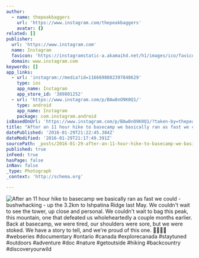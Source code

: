 ```yaml
---
author:
  - name: thepeakbaggers
    url: 'https://www.instagram.com/thepeakbaggers'
    avatar: {}
related: []
publisher:
  url: 'https://www.instagram.com'
  name: Instagram
  favicon: 'https://instagramstatic-a.akamaihd.net/h1/images/ico/favicon.ico/7cdab0872b15.ico'
  domain: www.instagram.com
keywords: []
app_links:
  - url: 'instagram://media?id=1166698882397848629'
    type: ios
    app_name: Instagram
    app_store_id: '389801252'
  - url: 'https://www.instagram.com/p/BAw8nO9K0Q1/'
    type: android
    app_name: Instagram
    package: com.instagram.android
isBasedOnUrl: 'https://www.instagram.com/p/BAw8nO9K0Q1/?taken-by=thepeakbaggers'
title: "After an 11 hour hike to basecamp we basically ran as fast we could - bushwhacking - up the 3.2km to Ishpatina Ridge last May. We couldn't wait to see the tower, up close and personal. We couldn't wait to bag this peak, this mountain, one that defeated us wholeheartedly a couple months earlier. Back at basecamp, we were tired, our shoulders were sore, but we were stoked. We have a story to tell, and we're proud of this one. \uD83D\uDC4C\uD83C\uDFFE\uD83C\uDF32\uD83D\uDC9B #webseries #documentary #ontario #canada #explorecanada #staytuned #outdoors #adventure #doc #nature #getoutside #hiking #backcountry #discoveryourwild"
datePublished: '2016-01-29T21:22:45.384Z'
dateModified: '2016-01-29T21:17:49.391Z'
sourcePath: _posts/2016-01-29-after-an-11-hour-hike-to-basecamp-we-basically-ran-as-fast-w.md
published: true
inFeed: true
hasPage: false
inNav: false
_type: Photograph
_context: 'http://schema.org'

---
```

![After an 11 hour hike to basecamp we basically ran as fast we could - bushwhacking - up the 3&period;2km to Ishpatina Ridge last May&period; We couldn't wait to see the tower&comma; up close and personal&period; We couldn't wait to bag this peak&comma; this mountain&comma; one that defeated us wholeheartedly a couple months earlier&period; Back at basecamp&comma; we were tired&comma; our shoulders were sore&comma; but we were stoked&period; We have a story to tell&comma; and we're proud of this one&period;  &num;webseries &num;documentary &num;ontario &num;canada &num;explorecanada &num;staytuned &num;outdoors &num;adventure &num;doc &num;nature &num;getoutside &num;hiking &num;backcountry &num;discoveryourwild](https://scontent.cdninstagram.com/t51.2885-15/s640x640/sh0.08/e35/12558379_1555809331377398_1782031860_n.jpg)